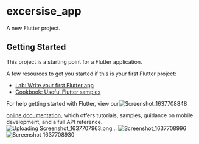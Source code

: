 # excersise_app

A new Flutter project.

## Getting Started

This project is a starting point for a Flutter application.

A few resources to get you started if this is your first Flutter project:

- [Lab: Write your first Flutter app](https://flutter.dev/docs/get-started/codelab)
- [Cookbook: Useful Flutter samples](https://flutter.dev/docs/cookbook)

For help getting started with Flutter, view our![Screenshot_1637708848](https://user-images.githubusercontent.com/68930312/143143188-47cc1e9a-c321-4449-b40a-07778ad7b6e7.png)

[online documentation](https://flutter.dev/docs), which offers tutorials,
samples, guidance on mobile development, and a full API reference.
![Uploading Screenshot_1637707963.png…]()
![Screenshot_1637708996](https://user-images.githubusercontent.com/68930312/143143220-83d171a6-2313-49ce-b8d0-7c78583fd444.png)
![Screenshot_1637708930](https://user-images.githubusercontent.com/68930312/143143305-10e0cfea-2616-452b-9f1e-babfebdcdbbb.png)

